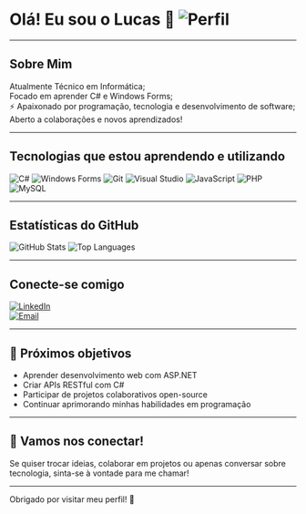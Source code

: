 # Olá! Eu sou o Lucas 👋  ![Perfil](https://avatars.githubusercontent.com/u/149210048?s=96&v=4)

---

## Sobre Mim

Atualmente Técnico em Informática;  
Focado em aprender C# e Windows Forms;  
⚡ Apaixonado por programação, tecnologia e desenvolvimento de software;  
Aberto a colaborações e novos aprendizados!

---

## Tecnologias que estou aprendendo e utilizando

![C#](https://img.shields.io/badge/C%23-239120?logo=csharp&logoColor=white)
![Windows Forms](https://img.shields.io/badge/Windows_Forms-5C2D91?logo=windows&logoColor=white)
![Git](https://img.shields.io/badge/Git-F05032?logo=git&logoColor=white)
![Visual Studio](https://img.shields.io/badge/Visual_Studio-5C2D91?logo=visual-studio&logoColor=white)
![JavaScript](https://img.shields.io/badge/JavaScript-F7DF1E?logo=javascript&logoColor=black)
![PHP](https://img.shields.io/badge/PHP-777BB4?logo=php&logoColor=white)
![MySQL](https://img.shields.io/badge/MySQL-4479A1?logo=mysql&logoColor=white)

---

## Estatísticas do GitHub

![GitHub Stats](https://github-readme-stats.vercel.app/api?username=Lucas2k23&show_icons=true&theme=radical)  ![Top Languages](https://github-readme-stats.vercel.app/api/top-langs/?username=Lucas2k23&layout=compact&theme=radical)


---

## Conecte-se comigo

[![LinkedIn](https://img.shields.io/badge/LinkedIn-blue?logo=linkedin&logoColor=white)](https://www.linkedin.com/in/lucas-araujo-032753239/)  
[![Email](https://img.shields.io/badge/Email-D14836?logo=gmail&logoColor=white)](mailto:lucasaraujoqda@gmail.com)

---

## 🎯 Próximos objetivos

- Aprender desenvolvimento web com ASP.NET  
- Criar APIs RESTful com C#  
- Participar de projetos colaborativos open-source  
- Continuar aprimorando minhas habilidades em programação

---

## 🤝 Vamos nos conectar!

Se quiser trocar ideias, colaborar em projetos ou apenas conversar sobre tecnologia, sinta-se à vontade para me chamar!

---

Obrigado por visitar meu perfil! 🚀
